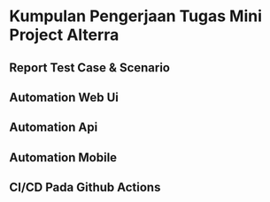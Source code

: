 # Kumpulan Pengerjaan Tugas Mini Project Alterra


## Report Test Case & Scenario
## Automation Web Ui
## Automation Api
## Automation Mobile
## CI/CD Pada Github Actions